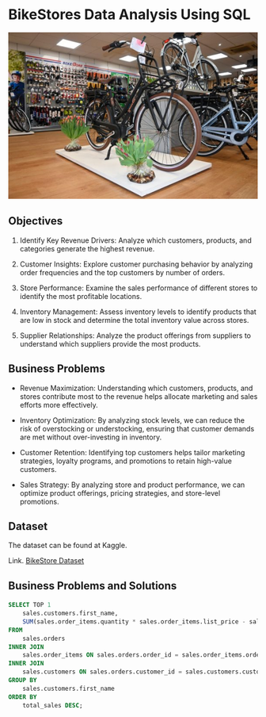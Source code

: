 # BikeStores Data Analysis Using SQL  
![Logo](https://github.com/julioalexp/Analyzing-data-from-the-BikeStores-database-using-SQL/blob/main/bikestore.jpg)

## Objectives


1. Identify Key Revenue Drivers: Analyze which customers, products, and categories generate the highest revenue.

2. Customer Insights: Explore customer purchasing behavior by analyzing order frequencies and the top customers by number of orders.

3. Store Performance: Examine the sales performance of different stores to identify the most profitable locations.
4. Inventory Management: Assess inventory levels to identify products that are low in stock and determine the total inventory value across stores.
5. Supplier Relationships: Analyze the product offerings from suppliers to understand which suppliers provide the most products.

## Business Problems
* Revenue Maximization: Understanding which customers, products, and stores contribute most to the revenue helps allocate marketing and sales efforts more effectively.

* Inventory Optimization: By analyzing stock levels, we can reduce the risk of overstocking or understocking, ensuring that customer demands are met without over-investing in inventory.

* Customer Retention: Identifying top customers helps tailor marketing strategies, loyalty programs, and promotions to retain high-value customers.

* Sales Strategy: By analyzing store and product performance, we can optimize product offerings, pricing strategies, and store-level promotions.

## Dataset

The dataset can be found at Kaggle.

Link. [BikeStore Dataset](https://www.kaggle.com/datasets/mohamedzrirak/sql-bkestores)

## Business Problems and Solutions

```sql
SELECT TOP 1 
    sales.customers.first_name, 
    SUM(sales.order_items.quantity * sales.order_items.list_price - sales.order_items.list_price * sales.order_items.discount) AS total_sales
FROM 
    sales.orders
INNER JOIN 
    sales.order_items ON sales.orders.order_id = sales.order_items.order_id
INNER JOIN 
    sales.customers ON sales.orders.customer_id = sales.customers.customer_id
GROUP BY 
    sales.customers.first_name
ORDER BY 
    total_sales DESC;
```
